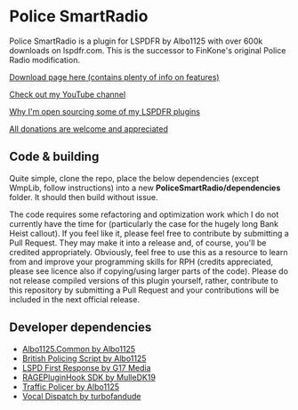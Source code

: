 # Police SmartRadio
Police SmartRadio is a plugin for LSPDFR by Albo1125 with over 600k downloads on lspdfr.com. This is the successor to FinKone's original Police Radio modification.

[Download page here (contains plenty of info on features)](https://www.lcpdfr.com/files/file/15354-police-smartradio-the-successor-to-police-radio/)

[Check out my YouTube channel](https://www.youtube.com/channel/UCSDMQS6b2roa-dZ0vAyaVWg)

[Why I'm open sourcing some of my LSPDFR plugins](https://www.lcpdfr.com/forums/topic/87615-open-sourcing-albo1125s-mods-retirement/)

[All donations are welcome and appreciated](https://www.paypal.com/cgi-bin/webscr?cmd=_s-xclick&hosted_button_id=T9T5RTSWX8PEY)

## Code & building
Quite simple, clone the repo, place the below dependencies (except WmpLib, follow instructions) into a new **PoliceSmartRadio/dependencies** folder. It should then build without issue.

The code requires some refactoring and optimization work which I do not currently have the time for (particularly the case for the hugely long Bank Heist callout).
If you feel like it, please feel free to contribute by submitting a Pull Request. 
They may make it into a release and, of course, you'll be credited appropriately.
Obviously, feel free to use this as a resource to learn from and improve your programming skills for RPH (credits appreciated, please see licence also if copying/using larger parts of the code).
Please do not release compiled versions of this plugin yourself, rather, contribute to this repository by submitting a Pull Request and your contributions will be included in the next official release.

## Developer dependencies
* [Albo1125.Common by Albo1125](http://www.lcpdfr.com/files/file/10294-albo1125common/)
* [British Policing Script by Albo1125](http://www.lcpdfr.com/files/file/11468-british-policing-script-new-traffic-stops-persona-vehicle-records-court-system/)
* [LSPD First Response by G17 Media](https://www.lcpdfr.com/files/file/7792-lspd-first-response/)
* [RAGEPluginHook SDK by MulleDK19](http://ragepluginhook.net/Downloads.aspx)
* [Traffic Policer by Albo1125](https://www.lcpdfr.com/files/file/8303-traffic-policer-breathalyzer-traffic-offences-speed-detection-more/)
* [Vocal Dispatch by turbofandude](https://www.lcpdfr.com/files/file/10593-vocaldispatch/)
